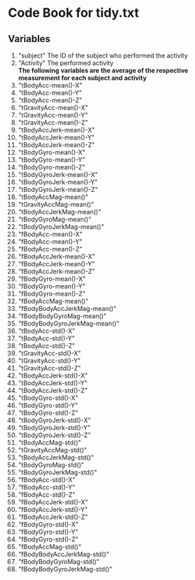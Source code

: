 Code Book for tidy.txt
===========
Variables
-------
1. "subject" The ID of the subject who performed the activity  
2. "Activity" The performed activity  
**The following variables are the average of the respective measurement for each subject and activity**
3. "tBodyAcc-mean()-X"
4. "tBodyAcc-mean()-Y"          
5. "tBodyAcc-mean()-Z"       
6. "tGravityAcc-mean()-X"
7. "tGravityAcc-mean()-Y"
8. "tGravityAcc-mean()-Z"       
9. "tBodyAccJerk-mean()-X"
10. "tBodyAccJerk-mean()-Y"
11. "tBodyAccJerk-mean()-Z"
12. "tBodyGyro-mean()-X"         
13. "tBodyGyro-mean()-Y"
14. "tBodyGyro-mean()-Z"
15. "tBodyGyroJerk-mean()-X"
16. "tBodyGyroJerk-mean()-Y"     
17. "tBodyGyroJerk-mean()-Z"
18. "tBodyAccMag-mean()"
19. "tGravityAccMag-mean()"
20. "tBodyAccJerkMag-mean()"     
21. "tBodyGyroMag-mean()"
22. "tBodyGyroJerkMag-mean()"
23. "fBodyAcc-mean()-X"
24. "fBodyAcc-mean()-Y"
25. "fBodyAcc-mean()-Z"
26. "fBodyAccJerk-mean()-X"
27. "fBodyAccJerk-mean()-Y"
28. "fBodyAccJerk-mean()-Z"      
29. "fBodyGyro-mean()-X"
30. "fBodyGyro-mean()-Y"
31. "fBodyGyro-mean()-Z"
32. "fBodyAccMag-mean()"         
33. "fBodyBodyAccJerkMag-mean()"
34. "fBodyBodyGyroMag-mean()"
35. "fBodyBodyGyroJerkMag-mean()"
36. "tBodyAcc-std()-X"           
37. "tBodyAcc-std()-Y"
38. "tBodyAcc-std()-Z"
39. "tGravityAcc-std()-X"
40. "tGravityAcc-std()-Y"
41. "tGravityAcc-std()-Z"
42. "tBodyAccJerk-std()-X"
43. "tBodyAccJerk-std()-Y"
44. "tBodyAccJerk-std()-Z"
45. "tBodyGyro-std()-X"
46. "tBodyGyro-std()-Y"
47. "tBodyGyro-std()-Z"
48. "tBodyGyroJerk-std()-X"
49. "tBodyGyroJerk-std()-Y"
50. "tBodyGyroJerk-std()-Z"
51. "tBodyAccMag-std()"
52. "tGravityAccMag-std()"
53. "tBodyAccJerkMag-std()"
54. "tBodyGyroMag-std()"
55. "tBodyGyroJerkMag-std()"
56. "fBodyAcc-std()-X"
57. "fBodyAcc-std()-Y"
58. "fBodyAcc-std()-Z"
59. "fBodyAccJerk-std()-X"
60. "fBodyAccJerk-std()-Y"       
61. "fBodyAccJerk-std()-Z"
62. "fBodyGyro-std()-X"
63. "fBodyGyro-std()-Y"
64. "fBodyGyro-std()-Z"          
65. "fBodyAccMag-std()"
66. "fBodyBodyAccJerkMag-std()"
67. "fBodyBodyGyroMag-std()"
68. "fBodyBodyGyroJerkMag-std()" 




